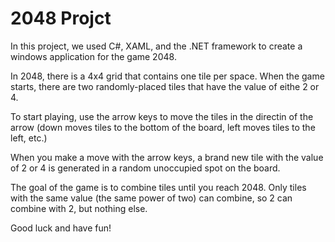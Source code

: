 # 2048 Projct

In this project, we used C#, XAML, and the .NET framework to create a windows application for the game 2048.

In 2048, there is a 4x4 grid that contains one tile per space. When the game starts, there are two randomly-placed tiles that have the value of eithe 2 or 4.

To start playing, use the arrow keys to move the tiles in the directin of the arrow (down moves tiles to the bottom of the board, left moves tiles to the left, etc.)

When you make a move with the arrow keys, a brand new tile with the value of 2 or 4 is generated in a random unoccupied spot on the board.

The goal of the game is to combine tiles until you reach 2048. Only tiles with the same value (the same power of two) can combine, so 2 can combine with 2, but nothing else. 

Good luck and have fun!
